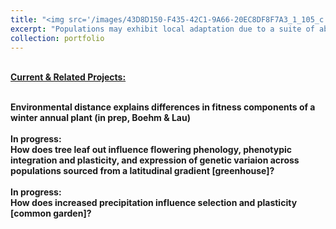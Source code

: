```yaml
---
title: "<img src='/images/43D8D150-F435-42C1-9A66-20EC8DF8F7A3_1_105_c.jpeg' align='right' width='300' height='300'>How does environmental distance influence local adaptation and the strength of selection?"
excerpt: "Populations may exhibit local adaptation due to a suite of abiotic and biotic selection pressures. However, climate change may disrupt these patterns of local adaptation by shifting environmental conditions away from historical norms. If so, then populations might not necessarily have highest fitness in environments closely matching the current environmental conditions of their source locations. Investigating local adaptation in relation to both geographic and environmental distance across key life history transitions may provide insight into the limitations of local adaptation and potential evolutionary consequences under climate change. <br/>"
collection: portfolio
---
```


<br/><ins><strong>Current & Related Projects:<strong></ins> <br/><br/>
  
Environmental distance explains differences in fitness components of a winter annual plant (in prep, Boehm & Lau)<br/>
<br/> In progress:<br/> How does tree leaf out influence flowering phenology, phenotypic integration and plasticity, and expression of genetic variaion across populations sourced from a latitudinal gradient [greenhouse]?<br/>
<br/> In progress:<br/> How does increased precipitation influence selection and plasticity [common garden]? 
